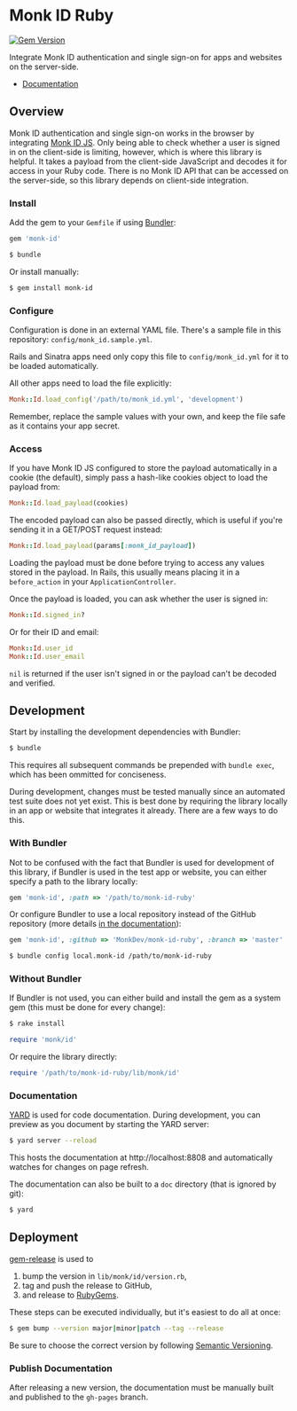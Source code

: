 Monk ID Ruby
============

[![Gem Version](https://badge.fury.io/rb/monk-id.png)](http://badge.fury.io/rb/monk-id)

Integrate Monk ID authentication and single sign-on for apps and websites on the
server-side.

*   [Documentation](http://monkdev.github.io/monk-id-ruby/Monk/Id.html)

Overview
--------

Monk ID authentication and single sign-on works in the browser by integrating
[Monk ID JS](https://github.com/MonkDev/monk-id-js). Only being able to check
whether a user is signed in on the client-side is limiting, however, which is
where this library is helpful. It takes a payload from the client-side
JavaScript and decodes it for access in your Ruby code. There is no Monk ID API
that can be accessed on the server-side, so this library depends on client-side
integration.

### Install

Add the gem to your `Gemfile` if using [Bundler](http://bundler.io):

```ruby
gem 'monk-id'
```

```bash
$ bundle
```

Or install manually:

```bash
$ gem install monk-id
```

### Configure

Configuration is done in an external YAML file. There's a sample file in this
repository: `config/monk_id.sample.yml`.

Rails and Sinatra apps need only copy this file to `config/monk_id.yml` for it
to be loaded automatically.

All other apps need to load the file explicitly:

```ruby
Monk::Id.load_config('/path/to/monk_id.yml', 'development')
```

Remember, replace the sample values with your own, and keep the file safe as it
contains your app secret.

### Access

If you have Monk ID JS configured to store the payload automatically in a cookie
(the default), simply pass a hash-like cookies object to load the payload from:

```ruby
Monk::Id.load_payload(cookies)
```

The encoded payload can also be passed directly, which is useful if you're
sending it in a GET/POST request instead:

```ruby
Monk::Id.load_payload(params[:monk_id_payload])
```

Loading the payload must be done before trying to access any values stored in
the payload. In Rails, this usually means placing it in a `before_action` in
your `ApplicationController`.

Once the payload is loaded, you can ask whether the user is signed in:

```ruby
Monk::Id.signed_in?
```

Or for their ID and email:

```ruby
Monk::Id.user_id
Monk::Id.user_email
```

`nil` is returned if the user isn't signed in or the payload can't be decoded
and verified.

Development
-----------

Start by installing the development dependencies with Bundler:

```bash
$ bundle
```

This requires all subsequent commands be prepended with `bundle exec`, which has
been ommitted for conciseness.

During development, changes must be tested manually since an automated test
suite does not yet exist. This is best done by requiring the library locally in
an app or website that integrates it already. There are a few ways to do this.

### With Bundler

Not to be confused with the fact that Bundler is used for development of this
library, if Bundler is used in the test app or website, you can either specify a
path to the library locally:

```ruby
gem 'monk-id', :path => '/path/to/monk-id-ruby'
```

Or configure Bundler to use a local repository instead of the GitHub repository
(more details [in the documentation](http://bundler.io/v1.5/git.html#local)):

```ruby
gem 'monk-id', :github => 'MonkDev/monk-id-ruby', :branch => 'master'
```

```bash
$ bundle config local.monk-id /path/to/monk-id-ruby
```

### Without Bundler

If Bundler is not used, you can either build and install the gem as a system
gem (this must be done for every change):

```bash
$ rake install
```

```ruby
require 'monk/id'
```

Or require the library directly:

```ruby
require '/path/to/monk-id-ruby/lib/monk/id'
```

### Documentation

[YARD](http://yardoc.org) is used for code documentation. During development,
you can preview as you document by starting the YARD server:

```bash
$ yard server --reload
```

This hosts the documentation at http://localhost:8808 and automatically watches
for changes on page refresh.

The documentation can also be built to a `doc` directory (that is ignored by
git):

```bash
$ yard
```

Deployment
----------

[gem-release](https://github.com/svenfuchs/gem-release) is used to

1.  bump the version in `lib/monk/id/version.rb`,
2.  tag and push the release to GitHub,
3.  and release to [RubyGems](https://rubygems.org).

These steps can be executed individually, but it's easiest to do all at once:

```bash
$ gem bump --version major|minor|patch --tag --release
```

Be sure to choose the correct version by following
[Semantic Versioning](http://semver.org).

### Publish Documentation

After releasing a new version, the documentation must be manually built and
published to the `gh-pages` branch.

